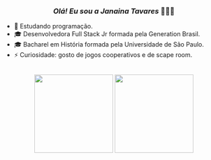  ### <div align="center"><i>Olá! Eu sou a Janaina Tavares</i> 👋👩‍💻 
</div>

- 🌱 Estudando programação.
- 🎓 Desenvolvedora Full Stack Jr formada pela Generation Brasil.
- 🎓 Bacharel em História formada pela Universidade de São Paulo.
- ⚡ Curiosidade: gosto de jogos cooperativos e de scape room.
<br>
<!--Icone de commits e porcentagem de linguagens-->
<div align="center"> 
<img height="180 cm" src="https://github-readme-stats.vercel.app/api?username=tavaresjana&show_icons=true&theme=omni"/> <img height="180 cm" src="https://github-readme-stats.vercel.app/api/top-langs/?username=tavaresjana&layout=compact&langs_count=16&theme=omni"/>
</div> 
</div> 
